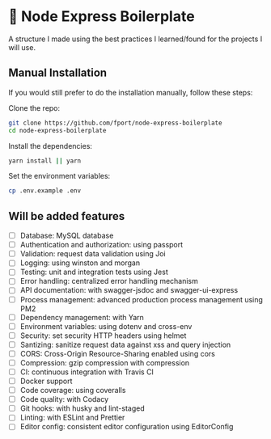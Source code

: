 # 🔗 Node Express Boilerplate
A structure I made using the best practices I learned/found for the projects I will use.

## Manual Installation

If you would still prefer to do the installation manually, follow these steps:

Clone the repo:

```bash
git clone https://github.com/fport/node-express-boilerplate
cd node-express-boilerplate
```

Install the dependencies:

```bash
yarn install || yarn
```

Set the environment variables:

```bash
cp .env.example .env
```
 

## Will be added features
- [ ] Database: MySQL database  
- [ ] Authentication and authorization: using passport 
- [ ] Validation: request data validation using Joi  
- [ ] Logging: using winston and morgan  
- [ ] Testing: unit and integration tests using Jest
- [ ] Error handling: centralized error handling mechanism
- [ ] API documentation: with swagger-jsdoc and swagger-ui-express
- [ ] Process management: advanced production process management using PM2
- [ ] Dependency management: with Yarn
- [ ] Environment variables: using dotenv and cross-env
- [ ] Security: set security HTTP headers using helmet
- [ ] Santizing: sanitize request data against xss and query injection
- [ ] CORS: Cross-Origin Resource-Sharing enabled using cors
- [ ] Compression: gzip compression with compression
- [ ] CI: continuous integration with Travis CI
- [ ] Docker support
- [ ] Code coverage: using coveralls
- [ ] Code quality: with Codacy
- [ ] Git hooks: with husky and lint-staged
- [ ] Linting: with ESLint and Prettier
- [ ] Editor config: consistent editor configuration using EditorConfig
